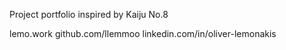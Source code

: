 Project portfolio inspired by Kaiju No.8

<link>lemo.work</link>
github.com/llemmoo  
linkedin.com/in/oliver-lemonakis  
